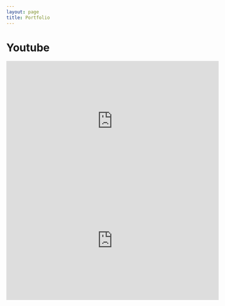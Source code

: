 ```yaml
---
layout: page
title: Portfolio
---
```


<h1> Youtube </h1>

<iframe width="560" height="315" src="https://www.youtube.com/embed/sngnFWvjzvY" title="Debussy - Piano and Cello Sonata - 3rd Movement" frameborder="0" allow="accelerometer; autoplay; clipboard-write; encrypted-media; gyroscope; picture-in-picture" allowfullscreen></iframe>

<iframe width="560" height="315" src="https://www.youtube.com/embed/F151RksASbA" title="Rachmaninoff - Sonata for Piano and Cello - 3rd Movement" frameborder="0" allow="accelerometer; autoplay; clipboard-write; encrypted-media; gyroscope; picture-in-picture" allowfullscreen></iframe>
